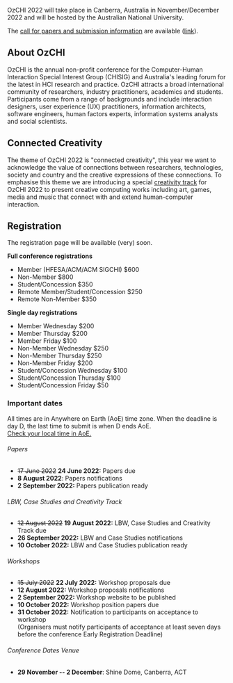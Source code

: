 OzCHI 2022 will take place in Canberra, Australia in November/December 2022 and will be hosted by the Australian National University.

The [call for papers and submission information](call.html) are available ([link](call.html)).

## About OzCHI

OzCHI is the annual non-profit conference for the Computer-Human Interaction Special Interest Group (CHISIG) and Australia's leading forum for the latest in HCI research and practice. OzCHI attracts a broad international community of researchers, industry practitioners, academics and students. Participants come from a range of backgrounds and include interaction designers, user experience (UX) practitioners, information architects, software engineers, human factors experts, information systems analysts and social scientists.

## Connected Creativity

The theme of OzCHI 2022 is "connected creativity", this year we want to acknowledge the value of connections between researchers, technologies, society and country and the creative expressions of these connections. To emphasise this theme we are introducing a special [creativity track](creativity.html) for OzCHI 2022 to present creative computing works including art, games, media and music that connect with and extend human-computer interaction. 

## Registration

The registration page will be available (very) soon.

**Full conference registrations**

- Member (HFESA/ACM/ACM SIGCHI) $600 
- Non-Member $800 
- Student/Concession $350 
- Remote Member/Student/Concession $250 
- Remote Non-Member $350 

**Single day registrations**

- Member Wednesday $200 
- Member Thursday $200 
- Member Friday $100 
- Non-Member Wednesday $250 
- Non-Member Thursday $250 
- Non-Member Friday $200 
- Student/Concession Wednesday $100 
- Student/Concession Thursday $100 
- Student/Concession Friday $50 

### Important dates

All times are in Anywhere on Earth (AoE) time zone. When the deadline is day D, the last time to submit is when D ends AoE. 
<br/>[Check your local time in AoE.](https://time.is/Anywhere_on_Earth)

###### Papers
- ~~17 June 2022~~ **24 June 2022:** Papers due
- **8 August 2022**: Papers notifications
- **2 September 2022:** Papers publication ready

###### LBW, Case Studies and Creativity Track

- <strike>12 August 2022</strike> **19 August 2022:** LBW, Case Studies and Creativity Track due
- **26 September 2022:** LBW and Case Studies notifications
- **10 October 2022:** LBW and Case Studies publication ready

###### Workshops
- <strike>15 July 2022</strike> **22 July 2022:** Workshop proposals due
- **12 August 2022:** Workshop proposals notifications
- **2 September 2022:** Workshop website to be published
- **10 October 2022:** Workshop position papers due
- **31 October 2022:** Notification to participants on acceptance to workshop <br/> (Organisers must notify participants of acceptance at least seven days before the conference Early Registration Deadline)

###### Conference Dates Venue

- **29 November -- 2 December**: Shine Dome, Canberra, ACT
